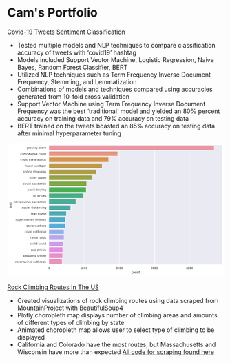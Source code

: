 # Cam's Portfolio

[Covid-19 Tweets Sentiment Classification](https://www.kaggle.com/campudney/covid-19-tweets-eda-classification-bert/)
+ Tested multiple models and NLP techniques to compare classification accuracy of tweets with ‘covid19’ hashtag
+ Models included Support Vector Machine, Logistic Regression, Naive Bayes, Random Forest Classifier, BERT
+ Utilized NLP techniques such as Term Frequency Inverse Document Frequency, Stemming, and Lemmatization
+ Combinations of models and techniques compared using accuracies generated from 10-fold cross validation
+ Support Vector Machine using Term Frequency Inverse Document Frequency was the best ‘traditional’ model and yielded an 80% percent accuracy on training data and 79% accuracy on testing data
+ BERT trained on the tweets boasted an 85% accuracy on testing data after minimal  hyperparameter tuning

![](images/covid.png)

[Rock Climbing Routes In The US](https://www.kaggle.com/campudney/rock-climbing-routes-in-the-us)
+ Created visualizations of rock climbing routes using data scraped from MountainProject with BeautifulSoup4
+ Plotly choropleth map displays number of climbing areas and amounts of different types of climbing by state
+ Animated choropleth map allows user to select type of climbing to be displayed
+ California and Colorado have the most routes, but Massachusetts and Wisconsin have more than expected
[All code for scraping found here](https://github.com/cpud/climb-plotly/blob/master/final2.ipynb¶)
